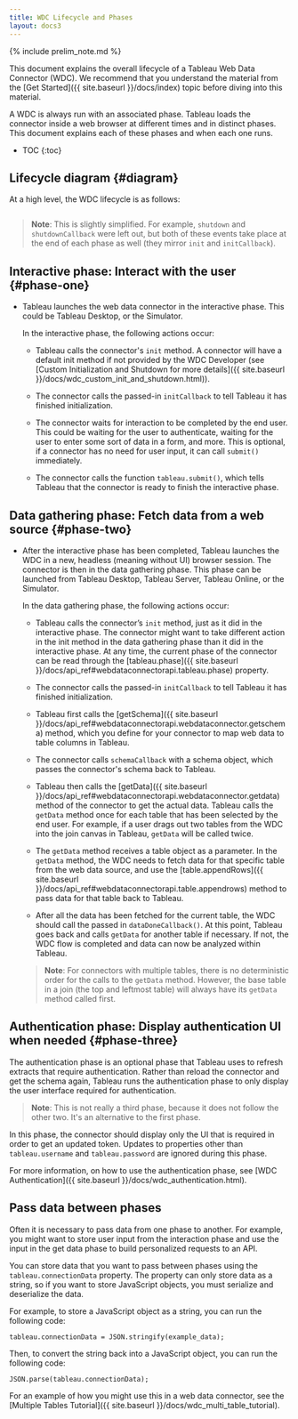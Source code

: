 ```yaml
---
title: WDC Lifecycle and Phases
layout: docs3
---
```

{% include prelim_note.md %}

This document explains the overall lifecycle of a Tableau Web Data Connector (WDC). We recommend that you understand the
material from the [Get Started]({{ site.baseurl }}/docs/index) topic before diving into this material.

A WDC is always run with an associated phase.  Tableau loads
the connector inside a web browser at different times and in distinct phases.
This document explains each of these phases and when each one runs.

* TOC
{:toc}


Lifecycle diagram {#diagram}
--------------------------------------------------

At a high level, the WDC lifecycle is as follows:

<img class="img-responsive docs-img" src="{{ site.baseurl }}/assets/wdc_flow.png" alt="">

> **Note**: This is slightly simplified.
For example, `shutdown` and `shutdownCallback` were left out, but both
of these events take place at the end of each phase as well (they mirror
`init` and `initCallback`).

Interactive phase: Interact with the user {#phase-one}
--------------------------------------------------

- Tableau launches the web data connector in the interactive phase.  This
    could be Tableau Desktop, or the Simulator.

    In the interactive phase, the following actions occur:

    - Tableau calls the connector's `init` method. A connector will have a default
      init method if not provided by the WDC Developer (see [Custom
      Initialization  and Shutdown for more details]({{ site.baseurl }}/docs/wdc_custom_init_and_shutdown.html)).

    - The connector calls the passed-in `initCallback` to tell Tableau it has finished initialization.

    - The connector waits for interaction to be completed by the end user.  This could be waiting for
      the user to authenticate, waiting for the user to enter some sort of data in a form, and more.
      This is optional, if a connector has no need for user input, it can call `submit()` immediately.

    - The connector calls the function `tableau.submit()`, which tells Tableau that the connector
      is ready to finish the interactive phase.

Data gathering phase: Fetch data from a web source {#phase-two}
-------------------------

- After the interactive phase has been completed, Tableau launches the WDC
    in a new, headless (meaning without UI) browser session. The connector is then in the
     data gathering phase.  This phase can be launched from Tableau Desktop, Tableau Server, Tableau Online,
    or the Simulator.

    In the data gathering phase, the following actions occur:

    - Tableau calls the connector’s `init` method, just as it did in the interactive phase.
      The connector might want to take different action in the init method in the data gathering phase than
      it did in the interactive phase.  At any time, the current phase of the connector can be read
      through the [tableau.phase]({{ site.baseurl }}/docs/api_ref#webdataconnectorapi.tableau.phase)
      property.

    - The connector calls the passed-in `initCallback` to tell Tableau it has finished initialization.

    - Tableau first calls the
      [getSchema]({{ site.baseurl }}/docs/api_ref#webdataconnectorapi.webdataconnector.getschema)
      method, which you define for your connector to map web data to table columns in Tableau.

    - The connector calls `schemaCallback` with a schema object, which passes
      the connector's schema back to Tableau.

    - Tableau then calls the [getData]({{ site.baseurl }}/docs/api_ref#webdataconnectorapi.webdataconnector.getdata)
      method of the connector to get the actual data. Tableau calls the `getData` method once for each table
      that has been selected by the end user. For example, if a user drags out two tables
      from the WDC into the join canvas in Tableau, `getData` will be called
      twice.

    - The `getData` method receives a table object as a parameter.  In the `getData`
      method, the WDC needs to fetch data for that specific table from the web data source,
      and use the [table.appendRows]({{ site.baseurl }}/docs/api_ref#webdataconnectorapi.table.appendrows)
      method to pass data for that table back to Tableau.

    - After all the data has been fetched for the current table, the WDC should call the passed
      in `dataDoneCallback()`.  At this point, Tableau goes back and calls `getData` for another
      table if necessary.  If not, the WDC flow is completed and data can now be
      analyzed within Tableau.

    >  **Note**: For connectors with multiple tables, there is no deterministic order for the calls to the `getData` method. However, the base table in a join (the top and leftmost table) will always have its `getData` method called first.

Authentication phase: Display authentication UI when needed {#phase-three}
--------------------------------------------------------------

The authentication phase is an optional phase that Tableau uses to refresh extracts that require authentication. Rather
than reload the connector and get the schema again, Tableau runs the authentication phase to only display the user
interface required for authentication.

>  **Note**: This is not really a third phase, because it does not follow the other
two. It's an alternative to the first phase.

In this phase, the connector should display only the UI that is required in order to get an updated
token.  Updates to properties other than `tableau.username` and `tableau.password`
are ignored during this phase.

For more information, on how to use the authentication phase, see
[WDC Authentication]({{ site.baseurl }}/docs/wdc_authentication.html).


Pass data between phases
------------------------

Often it is necessary to pass data from one phase to another.
For example, you might want to store user input from the interaction phase and use the input in the get data phase to build personalized requests to an API.

You can store data that you want to pass between phases using the `tableau.connectionData` property.
The property can only store data as a string, so if you want to store JavaScript objects, you must serialize and deserialize the data.

For example, to store a JavaScript object as a string, you can run the following code:

```
tableau.connectionData = JSON.stringify(example_data);
```

Then, to convert the string back into a JavaScript object, you can run the following code:

```
JSON.parse(tableau.connectionData);
```

For an example of how you might use this in a web data connector, see the [Multiple Tables Tutorial]({{ site.baseurl }}/docs/wdc_multi_table_tutorial).
